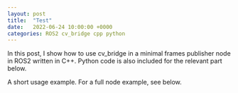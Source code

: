 ```yaml
---
layout: post
title:  "Test"
date:   2022-06-24 10:00:00 +0000
categories: ROS2 cv_bridge cpp python
---
```


In this post, I show how to use cv_bridge in a minimal frames publisher node in ROS2 written in C++. Python code is also included for the relevant part below.

A short usage example. For a full node example, see below.
